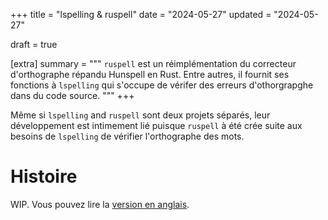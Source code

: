 +++
title = "lspelling & ruspell"
date = "2024-05-27"
updated = "2024-05-27"

draft = true

[extra]
summary = """
`ruspell` est un réimplémentation du correcteur d'orthographe répandu Hunspell en Rust. Entre autres, il fournit ses fonctions à `lspelling` qui s'occupe de vérifer des erreurs d'othorgrapghe dans du code source.
"""
+++

Même si `lspelling` and `ruspell` sont deux projets séparés, leur développement est intimement lié puisque `ruspell` à été crée suite aux besoins de `lspelling` de vérifier l'orthographe des mots.

# Histoire

WIP. Vous pouvez lire la [version en anglais](@/projects/lspelling-ruspell.md#story).
